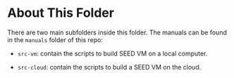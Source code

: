 # About This Folder

There are two main subfolders inside this folder.
The manuals can be found in the `manuals` folder 
of this repo:

- `src-vm`: contain the scripts to build SEED VM on a local computer.

- `src-cloud`: contain the scripts to build a SEED VM on the cloud.

